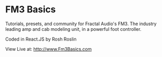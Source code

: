 # FM3 Basics

Tutorials, presets, and community for Fractal Audio's FM3. The industry leading amp and cab modeling unit, in a powerful foot controller.

Coded in React.JS by Rosh Roslin

View Live at: http://www.Fm3Basics.com
